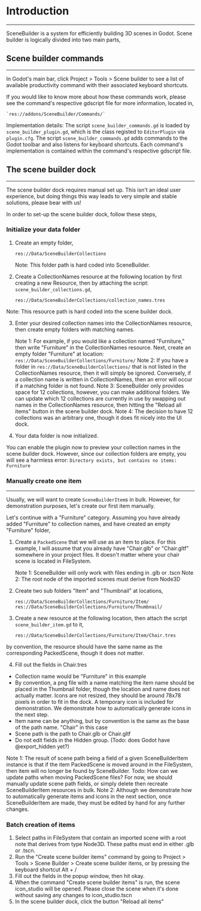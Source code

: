 # Introduction
--------------

SceneBuilder is a system for efficiently building 3D scenes in Godot. Scene builder is logically divided into two main parts,


## Scene builder commands
-------------------------

In Godot's main bar, click Project > Tools > Scene builder to see a list of available productivity command with their associated keyboard shortcuts.

If you would like to know more about how these commands work, please see the command's respective gdscript file for more information, located in,

	`res://addons/SceneBuilder/Commands/`

Implementation details: The script `scene_builder_commands.gd` is loaded by `scene_builder_plugin.gd`, which is the class registed to `EditorPlugin` via `plugin.cfg`. The script `scene_builder_commands.gd` adds commands to the Godot toolbar and also listens for keyboard shortcuts. Each command's implementation is contained within the command's respective gdscript file.

## The scene builder dock
-------------------------

The scene builder dock requires manual set up. This isn't an ideal user experience, but doing things this way leads to very simple and stable solutions, please bear with us!

In order to set-up the scene builder dock, follow these steps,

### Initialize your data folder

1) Create an empty folder,

	`res://Data/SceneBuilderCollections`

	Note: This folder path is hard coded into SceneBuilder.

2) Create a CollectionNames resource at the following location by first creating a new Resource, then by attaching the script: `scene_builder_collections.gd`,

	`res://Data/SceneBuilderCollections/collection_names.tres`

Note: This resource path is hard coded into the scene builder dock.

3) Enter your desired collection names into the CollectionNames resource, then create empty folders with matching names.

	Note 1: For example, if you would like a collection named "Furniture," then write "Furniture" in the CollectionNames resource. Next, create an empty folder "Furniture" at location: `res://Data/SceneBuilderCollections/Furniture/`
	Note 2: If you have a folder in `res://Data/SceneBuilderCollections/` that is not listed in the CollectionNames resource, then it will simply be ignored. Conversely, if a collection name is written in CollectionNames, then an error will occur if a matching folder is not found.
	Note 3: SceneBuilder only provides space for 12 collections, however, you can make additional folders. We can update which 12 collections are currently in use by swapping out names in the CollectionNames resource, then hitting the "Reload all items" button in the scene builder dock.
	Note 4: The decision to have 12 collections was an arbitrary one, though it does fit nicely into the UI dock.

4) Your data folder is now initialized. 

You can enable the plugin now to preview your collection names in the scene builder dock. However, since our collection folders are empty, you will see a harmless error: `Directory exists, but contains no items: Furniture`


### Manually create one item
----------------------------

Usually, we will want to create `SceneBuilderItem`s in bulk. However, for demonstration purposes, let's create our first item manually.

Let's continue with a "Furniture" category. Assuming you have already added "Furniture" to collection names, and have created an empty "Furniture" folder,

1) Create a `PackedScene` that we will use as an item to place. For this example, I will assume that you already have "Chair.glb" or "Chair.gltf" somewhere in your project files. It doesn't matter where your chair scene is located in FileSystem.

	Note 1: SceneBuilder will only work with files ending in .glb or .tscn
	Note 2: The root node of the imported scenes must derive from Node3D

2) Create two sub folders "Item" and "Thumbnail" at locations,

	`res://Data/SceneBuilderCollections/Furniture/Item/`
	`res://Data/SceneBuilderCollections/Furniture/Thumbnail/`

3) Create a new resource at the following location, then attach the script `scene_builder_item.gd` to it,

	`res://Data/SceneBuilderCollections/Furniture/Item/Chair.tres`

by convention, the resource should have the same name as the corresponding PackedScene, though it does not matter.

4) Fill out the fields in Chair.tres

- Collection name would be "Furniture" in this example
- By convention, a png file with a name matching the item name should be placed in the Thumbnail folder, though the location and name does not actually matter. Icons are not resized, they should be around 78x78 pixels in order to fit in the dock. A temporary icon is included for demonstration. We demonstrate how to automatically generate icons in the next step.
- Item name can be anything, but by convention is the same as the base of the path name. "Chair" in this case
- Scene path is the path to Chair.glb or Chair.gltf
- Do not edit fields in the Hidden group. (Todo: does Godot have @export_hidden yet?)

Note 1: The result of scene path being a field of a given SceneBuilderItem instance is that if the item PackedScene is moved around in the FileSystem, then item will no longer be found by SceneBuilder. Todo: How can we update paths when moving PackedScene files? For now, we should manually update scene path fields, or simply delete then recreate SceneBuilderItem resources in bulk.
Note 2: Although we demonstrate how to automatically generate items and icons in the next section, once SceneBuilderItem are made, they must be edited by hand for any further changes.

### Batch creation of items

1) Select paths in FileSystem that contain an imported scene with a root note that derives from type Node3D. These paths must end in either .glb or .tscn.
2) Run the "Create scene builder items" command by going to Project > Tools > Scene Builder > Create scene builder items, or by pressing the keyboard shortcut Alt + /
3) Fill out the fields in the popup window, then hit okay.
4) When the command "Create scene builder items" is run, the scene icon_studio will be opened. Please close the scene when it's done without saving any changes to icon_studio.tscn
5) In the scene builder dock, click the button "Reload all items"
